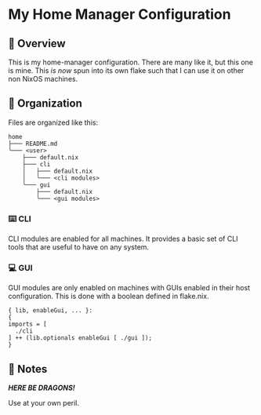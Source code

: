 # My Home Manager Configuration

## 🏡 Overview

This is my home-manager configuration. There are many like it, but this one is mine. This _is now_ spun into its own flake such that I can use it on other non NixOS machines.

## 📁 Organization

Files are organized like this:

```
home
├─── README.md
╰─── <user>
    ├─── default.nix
    ├─── cli
    │   ├─── default.nix
    │   ╰─── <cli modules>
    ╰─── gui
        ├─── default.nix
        ╰─── <gui modules>
```

### ⌨️ CLI

CLI modules are enabled for all machines. It provides a basic set of CLI tools that are useful to have on any system.

### 💻 GUI

GUI modules are only enabled on machines with GUIs enabled in their host configuration. This is done with a boolean defined in flake.nix.

```{nix}
{ lib, enableGui, ... }:
{
imports = [
  ./cli
] ++ (lib.optionals enableGui [ ./gui ]);
}
```

## 📝 Notes

**_HERE BE DRAGONS!_**

Use at your own peril.
